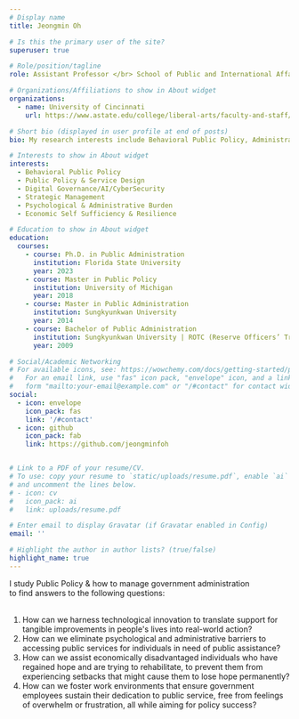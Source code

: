 ```yaml
---
# Display name
title: Jeongmin Oh

# Is this the primary user of the site?
superuser: true

# Role/position/tagline
role: Assistant Professor </br> School of Public and International Affairs </br> </br> Faculty Fellows </br> Center for Cyber Strategy and Policy </br> School of Public and International Affairs

# Organizations/Affiliations to show in About widget
organizations:
  - name: University of Cincinnati
    url: https://www.astate.edu/college/liberal-arts/faculty-and-staff/political-science/

# Short bio (displayed in user profile at end of posts)
bio: My research interests include Behavioral Public Policy, Administrative Burden and Digital Governance.

# Interests to show in About widget
interests:
  - Behavioral Public Policy
  - Public Policy & Service Design
  - Digital Governance/AI/CyberSecurity
  - Strategic Management
  - Psychological & Administrative Burden
  - Economic Self Sufficiency & Resilience

# Education to show in About widget
education:
  courses:
    - course: Ph.D. in Public Administration
      institution: Florida State University
      year: 2023 
    - course: Master in Public Policy
      institution: University of Michigan
      year: 2018
    - course: Master in Public Administration
      institution: Sungkyunkwan University
      year: 2014      
    - course: Bachelor of Public Administration 
      institution: Sungkyunkwan University | ROTC (Reserve Officers’ Training Corps)
      year: 2009

# Social/Academic Networking
# For available icons, see: https://wowchemy.com/docs/getting-started/page-builder/#icons
#   For an email link, use "fas" icon pack, "envelope" icon, and a link in the
#   form "mailto:your-email@example.com" or "/#contact" for contact widget.
social:
  - icon: envelope
    icon_pack: fas
    link: '/#contact'
  - icon: github
    icon_pack: fab
    link: https://github.com/jeongminfoh


# Link to a PDF of your resume/CV.
# To use: copy your resume to `static/uploads/resume.pdf`, enable `ai` icons in `params.toml`,
# and uncomment the lines below.
# - icon: cv
#   icon_pack: ai
#   link: uploads/resume.pdf

# Enter email to display Gravatar (if Gravatar enabled in Config)
email: ''

# Highlight the author in author lists? (true/false)
highlight_name: true
---
```


I study Public Policy & how to manage government administration </br> 
to find answers to the following questions:</br> 
</br>
1. How can we harness technological innovation to translate support for tangible improvements in people's lives into real-world action? </br>
2. How can we eliminate psychological and administrative barriers to accessing public services for individuals in need of public assistance?   </br>
3. How can we assist economically disadvantaged individuals who have regained hope and are trying to rehabilitate, to prevent them from experiencing setbacks that might cause them to lose hope permanently? </br>
4. How can we foster work environments that ensure government employees sustain their dedication to public service, free from feelings of overwhelm or frustration, all while aiming for policy success? 


